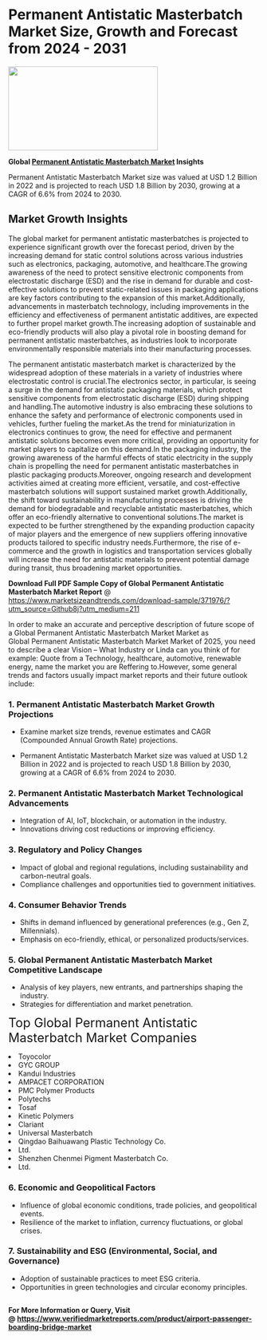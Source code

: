 <H1>Permanent Antistatic Masterbatch Market Size, Growth and Forecast from 2024 - 2031</H1><img class="aligncenter size-medium wp-image-584254" src="https://thirdeyenews.in/wp-content/uploads/2024/09/Global-Market-Research-300x168.jpeg" alt="" width="300" height="168" /><p><strong>Global&nbsp;<a href="https://www.marketsizeandtrends.com/download-sample/371976/?utm_source=Github8j?utm_medium=211">Permanent Antistatic Masterbatch Market</a> Insights</strong></p><p>Permanent Antistatic Masterbatch Market size was valued at USD 1.2 Billion in 2022 and is projected to reach USD 1.8 Billion by 2030, growing at a CAGR of 6.6% from 2024 to 2030.</p><p><h2>Market Growth Insights</h2> <p>The global market for permanent antistatic masterbatches is projected to experience significant growth over the forecast period, driven by the increasing demand for static control solutions across various industries such as electronics, packaging, automotive, and healthcare.The growing awareness of the need to protect sensitive electronic components from electrostatic discharge (ESD) and the rise in demand for durable and cost-effective solutions to prevent static-related issues in packaging applications are key factors contributing to the expansion of this market.Additionally, advancements in masterbatch technology, including improvements in the efficiency and effectiveness of permanent antistatic additives, are expected to further propel market growth.The increasing adoption of sustainable and eco-friendly products will also play a pivotal role in boosting demand for permanent antistatic masterbatches, as industries look to incorporate environmentally responsible materials into their manufacturing processes.</p> <p>The permanent antistatic masterbatch market is characterized by the widespread adoption of these materials in a variety of industries where electrostatic control is crucial.The electronics sector, in particular, is seeing a surge in the demand for antistatic packaging materials, which protect sensitive components from electrostatic discharge (ESD) during shipping and handling.The automotive industry is also embracing these solutions to enhance the safety and performance of electronic components used in vehicles, further fueling the market.As the trend for miniaturization in electronics continues to grow, the need for effective and permanent antistatic solutions becomes even more critical, providing an opportunity for market players to capitalize on this demand.In the packaging industry, the growing awareness of the harmful effects of static electricity in the supply chain is propelling the need for permanent antistatic masterbatches in plastic packaging products.Moreover, ongoing research and development activities aimed at creating more efficient, versatile, and cost-effective masterbatch solutions will support sustained market growth.Additionally, the shift toward sustainability in manufacturing processes is driving the demand for biodegradable and recyclable antistatic masterbatches, which offer an eco-friendly alternative to conventional solutions.The market is expected to be further strengthened by the expanding production capacity of major players and the emergence of new suppliers offering innovative products tailored to specific industry needs.Furthermore, the rise of e-commerce and the growth in logistics and transportation services globally will increase the need for antistatic materials to prevent potential damage during transit, thus broadening market opportunities.</p> <p><span class=""><strong>Download Full PDF Sample Copy of Global Permanent Antistatic Masterbatch Market Report</strong> @ <a href="https://www.marketsizeandtrends.com/download-sample/371976/?utm_source=Github8j?utm_medium=211" target="_blank">https://www.marketsizeandtrends.com/download-sample/371976/?utm_source=Github8j?utm_medium=211</a></span></p><p>In order to make an accurate and perceptive description of future scope of a Global&nbsp;Permanent Antistatic Masterbatch Market Market as Global&nbsp;Permanent Antistatic Masterbatch Market Market of 2025, you need to describe a clear Vision &ndash; What Industry or Linda can you think of for example: Quote from a Technology, healthcare, automotive, renewable energy, name the market you are Reffering to.However, some general trends and factors usually impact market reports and their future outlook include:</p><h3>1.&nbsp;<strong>Permanent Antistatic Masterbatch Market Growth Projections</strong></h3><ul><li>Examine market size trends, revenue estimates and CAGR (Compounded Annual Growth Rate) projections.</li><li><p>Permanent Antistatic Masterbatch Market size was valued at USD 1.2 Billion in 2022 and is projected to reach USD 1.8 Billion by 2030, growing at a CAGR of 6.6% from 2024 to 2030.</p></li></ul><h3>2.&nbsp;<strong>Permanent Antistatic Masterbatch Market Technological Advancements</strong></h3><ul><li>Integration of AI, IoT, blockchain, or automation in the industry.</li><li>Innovations driving cost reductions or improving efficiency.</li></ul><h3>3.&nbsp;<strong>Regulatory and Policy Changes</strong></h3><ul><li>Impact of global and regional regulations, including sustainability and carbon-neutral goals.</li><li>Compliance challenges and opportunities tied to government initiatives.</li></ul><h3>4.&nbsp;<strong>Consumer Behavior Trends</strong></h3><ul><li>Shifts in demand influenced by generational preferences (e.g., Gen Z, Millennials).</li><li>Emphasis on eco-friendly, ethical, or personalized products/services.</li></ul><h3>5.&nbsp;<strong>Global Permanent Antistatic Masterbatch Market Competitive Landscape</strong></h3><ul><li>Analysis of key players, new entrants, and partnerships shaping the industry.</li><li>Strategies for differentiation and market penetration.</li></ul><p data-pm-slice="1 1 []"><span style="color: inherit; font-family: inherit; font-size: 25px;">Top Global Permanent Antistatic Masterbatch Market Companies</span></p><div class="" data-test-id=""><p><li>Toyocolor</li><li> GYC GROUP</li><li> Kandui Industries</li><li> AMPACET CORPORATION</li><li> PMC Polymer Products</li><li> Polytechs</li><li> Tosaf</li><li> Kinetic Polymers</li><li> Clariant</li><li> Universal Masterbatch</li><li> Qingdao Baihuawang Plastic Technology Co.</li><li> Ltd.</li><li> Shenzhen Chenmei Pigment Masterbatch Co.</li><li> Ltd.</li></p></div><h3>6.&nbsp;<strong>Economic and Geopolitical Factors</strong></h3><ul><li>Influence of global economic conditions, trade policies, and geopolitical events.</li><li>Resilience of the market to inflation, currency fluctuations, or global crises.</li></ul><h3>7.&nbsp;<strong>Sustainability and ESG (Environmental, Social, and Governance)</strong></h3><ul><li>Adoption of sustainable practices to meet ESG criteria.</li><li>Opportunities in green technologies and circular economy principles.</li></ul><h2><strong style="font-size: 14px;">For More Information or Query, Visit @&nbsp;</strong><a style="background-color: #ffffff; font-size: 14px;" href="https://www.marketsizeandtrends.com/report/permanent-antistatic-masterbatch-market/" target="_blank">https://www.verifiedmarketreports.com/product/airport-passenger-boarding-bridge-market</a></h2>